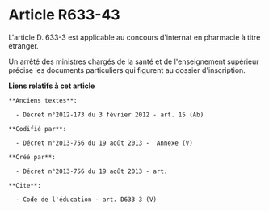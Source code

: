 # Article R633-43

L'article D. 633-3 est applicable au concours d'internat en pharmacie à titre étranger. 

Un arrêté des ministres chargés de la santé et de l'enseignement supérieur précise les documents particuliers qui figurent au
dossier d'inscription.

**Liens relatifs à cet article**

	**Anciens textes**:

	  - Décret n°2012-173 du 3 février 2012 - art. 15 (Ab)

	**Codifié par**:

	  - Décret n°2013-756 du 19 août 2013 -  Annexe (V)

	**Créé par**:

	  - Décret n°2013-756 du 19 août 2013 - art.

	**Cite**:

	  - Code de l'éducation - art. D633-3 (V)
